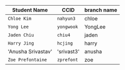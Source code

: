 | Student Name | CCID      | branch name|
| ------------ | --------- |------------|
| `Chloe Kim`  | `nahyun3` |    chloe   |
| `Yong Lee`   | `yongwook`|  YongLee   |
| `Jaden Chiu` | `chiu4`   |    jaden   |
| `Harry Jing` | `hcjing`  |    harry   |
| 'Anusha Srivastav' | 'srivast3' | anusha |
| `Zoe Prefontaine` | `zprefont` | zoe |

